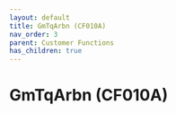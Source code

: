 ```yaml
---
layout: default
title: GmTqArbn (CF010A)
nav_order: 3
parent: Customer Functions
has_children: true
---
```

# GmTqArbn (CF010A)
